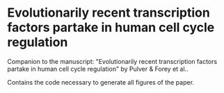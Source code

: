 # Evolutionarily recent transcription factors partake in human cell cycle regulation

Companion to the manuscript: "Evolutionarily recent transcription factors partake in human cell cycle regulation" by Pulver & Forey et al.. 

Contains the code necessary to generate all figures of the paper.
